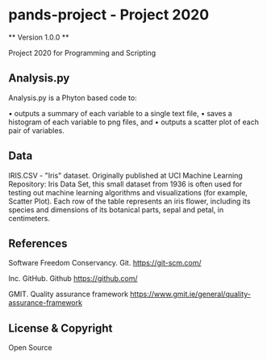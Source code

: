 # pands-project - Project 2020

** Version 1.0.0 **

Project 2020 for Programming and Scripting

## Analysis.py ##

Analysis.py is a Phyton based code to:

• outputs a summary of each variable to a single text file,
• saves a histogram of each variable to png files, and
• outputs a scatter plot of each pair of variables.


## Data ##

IRIS.CSV - "Iris" dataset. Originally published at UCI Machine Learning Repository: Iris Data Set, this small dataset from 1936 is often used for testing out machine learning algorithms and visualizations (for example, Scatter Plot). Each row of the table represents an iris flower, including its species and dimensions of its botanical parts, sepal and petal, in centimeters.

## References ##

Software Freedom Conservancy. Git.
https://git-scm.com/

Inc. GitHub. Github
https://github.com/

GMIT. Quality assurance framework
https://www.gmit.ie/general/quality-assurance-framework

## License & Copyright

Open Source